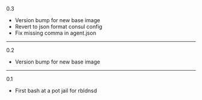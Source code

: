 0.3

* Version bump for new base image
* Revert to json format consul config
* Fix missing comma in agent.json

---

0.2

* Version bump for new base image

---

0.1

* First bash at a pot jail for rbldnsd
